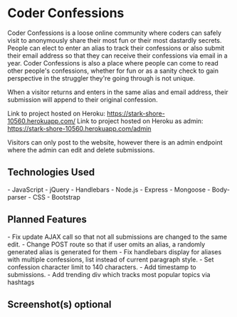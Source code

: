 <h1>Coder Confessions</h1>
Coder Confessions is a loose online community where coders can safely visit to anonymously share their most fun or their most dastardly secrets. People can elect to enter an alias to track their confessions or also submit their email address so that they can receive their confessions via email in a year. Coder Confessions is also a place where people can come to read other people's confessions, whether for fun or as a sanity check to gain perspective in the struggler they're going through is not unique.

When a visitor returns and enters in the same alias and email address, their submission will append to their original confession.

Link to project hosted on Heroku: https://stark-shore-10560.herokuapp.com/
Link to project hosted on Heroku as admin: https://stark-shore-10560.herokuapp.com/admin

Visitors can only post to the website, however there is an admin endpoint where the admin can edit and delete submissions.

<h2>Technologies Used</h2>
- JavaScript
- jQuery
- Handlebars
- Node.js
- Express
- Mongoose
- Body-parser
- CSS
- Bootstrap

<h2>Planned Features</h2>
- Fix update AJAX call so that not all submissions are changed to the same edit.
- Change POST route so that if user omits an alias, a randomly generated alias is generated for them
- Fix handlebars display for aliases with multiple confessions, list instead of current paragraph style.
- Set confession character limit to 140 characters.
- Add timestamp to submissions.
- Add trending div which tracks most popular topics via hashtags


<h2>Screenshot(s) optional</h2>
